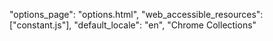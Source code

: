 "options_page": "options.html",
"web_accessible_resources": ["constant.js"],
"default_locale": "en",
"Chrome Collections"

